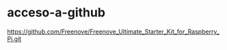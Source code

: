# acceso-a-github 


https://github.com/Freenove/Freenove_Ultimate_Starter_Kit_for_Raspberry_Pi.git
